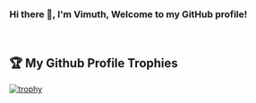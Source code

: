 ### Hi there 👋, I'm Vimuth, Welcome to my GitHub profile!
<br />
<h2>🏆 My Github Profile Trophies</h2>

[![trophy](https://github-profile-trophy.vercel.app/?username=vimuth97&theme=matrix&margin-w=25&title=Commit,MultiLanguage,Repositories,PullRequest)](https://github.com/vimuth97/github-profile-trophy)
